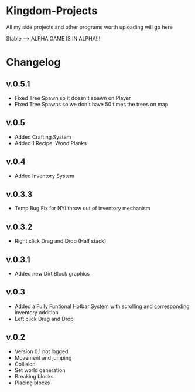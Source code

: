 # Kingdom-Projects
All my side projects and other programs worth uploading will go here


Stable --> ALPHA
GAME IS IN ALPHA!!!



# Changelog

## v.0.5.1
+ Fixed Tree Spawn so it doesn't spawn on Player
+ Fixed Tree Spawns so we don't have 50 times the trees on map

## v.0.5
+ Added Crafting System
+ Added 1 Recipe: Wood Planks

## v.0.4
+ Added Inventory System

## v.0.3.3
+ Temp Bug Fix for NYI throw out of inventory mechanism

## v.0.3.2
+ Right click Drag and Drop (Half stack)

## v.0.3.1
+ Added new Dirt Block graphics

## v.0.3
+ Added a Fully Funtional Hotbar System with scrolling and corresponding inventory addition
+ Left click Drag and Drop

## v.0.2
+ Version 0.1 not logged
+ Movement and jumping
+ Collision
+ Set world generation
+ Breaking blocks
+ Placing blocks
